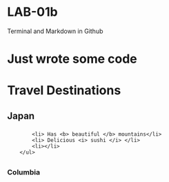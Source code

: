 # LAB-01b
Terminal and Markdown in Github

# Just wrote some code

## <h1> Travel Destinations </h1> 
## <h2> Japan </h2>
###     <ul> 
            <li> Has <b> beautiful </b> mountains</li>
            <li> Delicious <i> sushi </i> </li>
            <li></li>
        </ul>
## <h3> Columbia</h3>